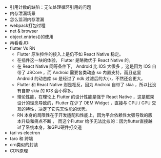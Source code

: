 - 引用计数的缺陷：无法处理循环引用的问题
- 内存泄漏场景
- 怎么监测内存泄漏
- webpack打包过程
- net & browser
- object.entries()的使用
- 再看看JD:
- flutter Vs RN
    - Flutter 原生控件的接入上是仍不如 React Native 稳定。
    - 在插件这一块的体验， Flutter 是略微优于 React Native 的。
    - 在 React Native 同等条件下， Android 比 IOS 大很多 ，这是因为 IOS 自带了 JSCore ，而 Android 需要各类动态 so 内置支持，而且这里 Android 的动态库 so 是经过了 ndk 过滤后的大小，不然还会更大。
    - Flutter 和 React Native 则是相反，因为 Android 自带了 skia ，所以比没有自带 skia 的 IOS 会小得多。
    - 理论性能，在理论上 Flutter 的设计性能是强于 React Native ，这是框架设计的理念导致的，Flutter 在少了 OEM Widget ，直接与 CPU / GPU 交互的特性，决定了它先天性能的优势。
    - RN 本身的局限性在于开发适配和性能上，因为平台依赖性太强导致的版本升级和痛点不断 ， 而这个Flutter 给予无法比拟的：因为flutter直接越过了系统本身，和GPU硬件打交道
- tari vs electron
- taro 和 跨端
- crn类似的封装
- CDN原理